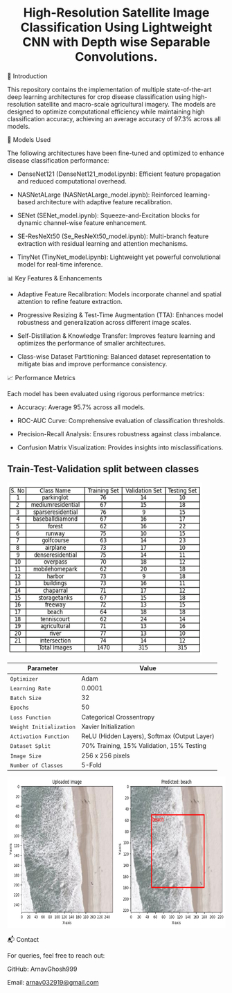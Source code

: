 <h1 align = "center">High-Resolution Satellite Image Classification Using Lightweight CNN with Depth wise Separable Convolutions.</h1>


📌 Introduction

This repository contains the implementation of multiple state-of-the-art deep learning architectures for crop disease classification using high-resolution satellite and macro-scale agricultural imagery. The models are designed to optimize computational efficiency while maintaining high classification accuracy, achieving an average accuracy of 97.3% across all models.

🚀 Models Used

The following architectures have been fine-tuned and optimized to enhance disease classification performance:
- DenseNet121 (DenseNet121_model.ipynb): Efficient feature propagation and reduced computational overhead.

- NASNetALarge (NASNetALarge_model.ipynb): Reinforced learning-based architecture with adaptive feature recalibration.

- SENet (SENet_model.ipynb): Squeeze-and-Excitation blocks for dynamic channel-wise feature enhancement.

- SE-ResNeXt50 (Se_ResNeXt50_model.ipynb): Multi-branch feature extraction with residual learning and attention mechanisms.

- TinyNet (TinyNet_model.ipynb): Lightweight yet powerful convolutional model for real-time inference.

📊 Key Features & Enhancements

- Adaptive Feature Recalibration: Models incorporate channel and spatial attention to refine feature extraction.

- Progressive Resizing & Test-Time Augmentation (TTA): Enhances model robustness and generalization across different image scales.

- Self-Distillation & Knowledge Transfer: Improves feature learning and optimizes the performance of smaller architectures.

- Class-wise Dataset Partitioning: Balanced dataset representation to mitigate bias and improve performance consistency.

📈 Performance Metrics

Each model has been evaluated using rigorous performance metrics:

- Accuracy: Average 95.7% across all models.

- ROC-AUC Curve: Comprehensive evaluation of classification thresholds.

- Precision-Recall Analysis: Ensures robustness against class imbalance.

- Confusion Matrix Visualization: Provides insights into misclassifications.

<h2>Train-Test-Validation split between classes</h2>

<img src ='Split/Data_split.png' height="400" width="450">


| Parameter               | Value                                      |
| ----------------------- | ------------------------------------------ |
| `Optimizer`            | Adam                                       |
| `Learning Rate`        | 0.0001                                     |
| `Batch Size`          | 32                                         |
| `Epochs`              | 50                                         |
| `Loss Function`       | Categorical Crossentropy                   |
| `Weight Initialization` | Xavier Initialization                    |
| `Activation Function`  | ReLU (Hidden Layers), Softmax (Output Layer) |
| `Dataset Split`       | 70% Training, 15% Validation, 15% Testing  |
| `Image Size`          | 256 x 256 pixels                           |
| `Number of Classes`   | 5-Fold                                     |


<img src = 'Results/Classification.png' width = 650, height = 350>



📬 Contact

For queries, feel free to reach out:

GitHub: ArnavGhosh999

Email: arnav032919@gmail.com
